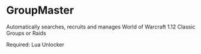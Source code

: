 # GroupMaster

Automatically searches, recruits and manages World of Warcraft 1.12 Classic Groups or Raids

Required: Lua Unlocker
